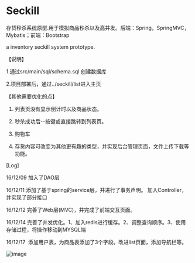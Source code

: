 # Seckill
存货秒杀系统原型.用于模拟商品秒杀以及高并发。后端：Spring，SpringMVC，Mybatis；前端：Bootstrap

a inventory seckill system prototype.

【说明】

1.通过src/main/sql/schema.sql 创建数据库

2.项目部署后，通过../seckill/list进入主页



【其他需要优化的点】

1. 列表页没有显示倒计时以及商品状态。

2. 秒杀成功后--按键或直接跳转到列表页。

3. 购物车

4. 存货内容可改变为其他更有趣的类型，并实现后台管理页面，文件上传下载等功能。





[Log]

16/12/09   加入了DAO层

16/12/11   添加了基于spring的service层，并进行了事务声明。
           加入Controller，并实现了部分接口

16/12/12   完善了Web层(MVC)，并完成了前端交互页面。

16/12/14  完善了并发优化。1、加入redis进行缓存。2、调整查询顺序。3、使用存储过程，将操作移动到MYSQL端

16/12/17  添加用户表，为商品表添加了3个字段。改进list页面，添加导航栏等。

![image](http://github.com/hyqggl/seckill/demo/1.png)
